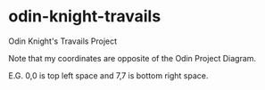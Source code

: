 # odin-knight-travails
Odin Knight's Travails Project

Note that my coordinates are opposite of the Odin Project Diagram.

E.G. 0,0 is top left space and 7,7 is bottom right space.